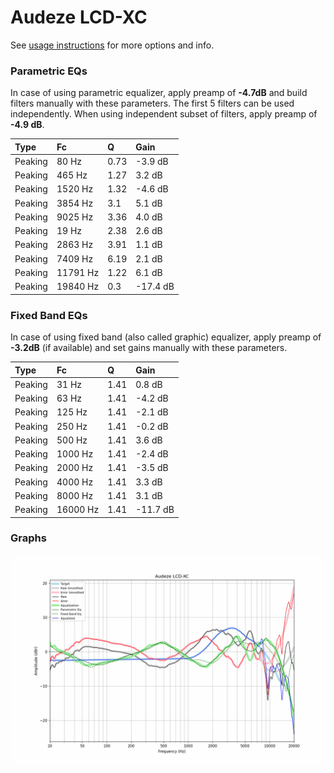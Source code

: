 # Audeze LCD-XC
See [usage instructions](https://github.com/jaakkopasanen/AutoEq#usage) for more options and info.

### Parametric EQs
In case of using parametric equalizer, apply preamp of **-4.7dB** and build filters manually
with these parameters. The first 5 filters can be used independently.
When using independent subset of filters, apply preamp of **-4.9 dB**.

| Type    | Fc       |    Q | Gain     |
|:--------|:---------|:-----|:---------|
| Peaking | 80 Hz    | 0.73 | -3.9 dB  |
| Peaking | 465 Hz   | 1.27 | 3.2 dB   |
| Peaking | 1520 Hz  | 1.32 | -4.6 dB  |
| Peaking | 3854 Hz  | 3.1  | 5.1 dB   |
| Peaking | 9025 Hz  | 3.36 | 4.0 dB   |
| Peaking | 19 Hz    | 2.38 | 2.6 dB   |
| Peaking | 2863 Hz  | 3.91 | 1.1 dB   |
| Peaking | 7409 Hz  | 6.19 | 2.1 dB   |
| Peaking | 11791 Hz | 1.22 | 6.1 dB   |
| Peaking | 19840 Hz | 0.3  | -17.4 dB |

### Fixed Band EQs
In case of using fixed band (also called graphic) equalizer, apply preamp of **-3.2dB**
(if available) and set gains manually with these parameters.

| Type    | Fc       |    Q | Gain     |
|:--------|:---------|:-----|:---------|
| Peaking | 31 Hz    | 1.41 | 0.8 dB   |
| Peaking | 63 Hz    | 1.41 | -4.2 dB  |
| Peaking | 125 Hz   | 1.41 | -2.1 dB  |
| Peaking | 250 Hz   | 1.41 | -0.2 dB  |
| Peaking | 500 Hz   | 1.41 | 3.6 dB   |
| Peaking | 1000 Hz  | 1.41 | -2.4 dB  |
| Peaking | 2000 Hz  | 1.41 | -3.5 dB  |
| Peaking | 4000 Hz  | 1.41 | 3.3 dB   |
| Peaking | 8000 Hz  | 1.41 | 3.1 dB   |
| Peaking | 16000 Hz | 1.41 | -11.7 dB |

### Graphs
![](./Audeze%20LCD-XC.png)